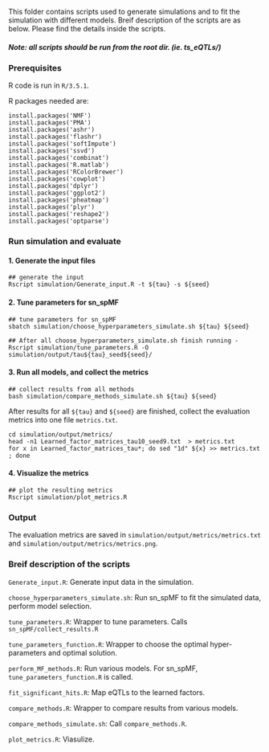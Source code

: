 This folder contains scripts used to generate simulations and to fit the simulation with different models. 
Breif description of the scripts are as below. Please find the details inside the scripts.

##### Note: all scripts should be run from the root dir. (ie. ts_eQTLs/)

### Prerequisites
R code is run in ```R/3.5.1```. 

R packages needed are:
```
install.packages('NMF')
install.packages('PMA')
install.packages('ashr')
install.packages('flashr')
install.packages('softImpute')
install.packages('ssvd')
install.packages('combinat')
install.packages('R.matlab')
install.packages('RColorBrewer')
install.packages('cowplot')
install.packages('dplyr')
install.packages('ggplot2')
install.packages('pheatmap')
install.packages('plyr')
install.packages('reshape2')
install.packages('optparse')
```

### Run simulation and evaluate 

#### 1. Generate the input files
```
## generate the input
Rscript simulation/Generate_input.R -t ${tau} -s ${seed}
```

#### 2. Tune parameters for sn_spMF
```
## tune parameters for sn_spMF
sbatch simulation/choose_hyperparameters_simulate.sh ${tau} ${seed}

## After all choose_hyperparameters_simulate.sh finish running -
Rscript simulation/tune_parameters.R -O simulation/output/tau${tau}_seed${seed}/
```

#### 3. Run all models, and collect the metrics
```
## collect results from all methods 
bash simulation/compare_methods_simulate.sh ${tau} ${seed}
```

After results for all ```${tau}``` and ```${seed}``` are finished, collect the evaluation metrics into one file ```metrics.txt```.
```
cd simulation/output/metrics/
head -n1 Learned_factor_matrices_tau10_seed9.txt  > metrics.txt
for x in Learned_factor_matrices_tau*; do sed "1d" ${x} >> metrics.txt ; done
```

#### 4. Visualize the metrics
```
## plot the resulting metrics
Rscript simulation/plot_metrics.R 

```

### Output
The evaluation metrics are saved in ```simulation/output/metrics/metrics.txt``` and ```simulation/output/metrics/metrics.png```. 


### Breif description of the scripts


```Generate_input.R```: Generate input data in the simulation. 

```choose_hyperparameters_simulate.sh```: Run sn_spMF to fit the simulated data, perform model selection.

```tune_parameters.R```: Wrapper to tune parameters. Calls ```sn_spMF/collect_results.R```

```tune_parameters_function.R```: Wrapper to choose the optimal hyper-parameters and optimal solution. 

```perform_MF_methods.R```: Run various models. For sn_spMF, ```tune_parameters_function.R``` is called. 

```fit_significant_hits.R```: Map eQTLs to the learned factors.

```compare_methods.R```: Wrapper to compare results from various models. 

```compare_methods_simulate.sh```: Call ```compare_methods.R```.

```plot_metrics.R```: Viasulize. 
